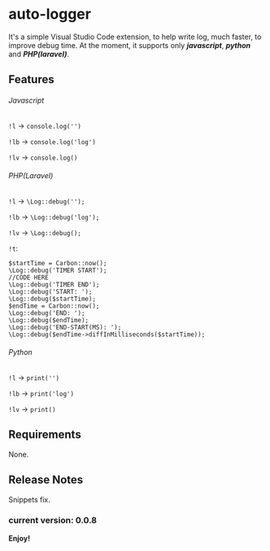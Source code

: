 <!-- https://marketplace.visualstudio.com/items?itemName=PedroRodrigues.auto-logger -->

# auto-logger

It's a simple Visual Studio Code extension, to help write log, much faster, to improve debug time.
At the moment, it supports only ***javascript***, ***python*** and ***PHP(laravel)***.

## Features

###### Javascript
`!l` -> `console.log('')`

`!lb` -> `console.log('log')` 

`!lv` -> `console.log()` 

###### PHP(Laravel)
`!l` -> `\Log::debug('');`

`!lb` -> `\Log::debug('log');` 

`!lv` -> `\Log::debug();` 

`!t`: 
```
$startTime = Carbon::now();
\Log::debug('TIMER START');
//CODE HERE
\Log::debug('TIMER END');
\Log::debug('START: ');
\Log::debug($startTime);
$endTime = Carbon::now();
\Log::debug('END: ');
\Log::debug($endTime);
\Log::debug('END-START(MS): ');
\Log::debug($endTime->diffInMilliseconds($startTime));
```

###### Python
`!l` -> `print('')`

`!lb` -> `print('log')` 

`!lv` -> `print()` 

## Requirements
None.


## Release Notes

Snippets fix.

### current version: 0.0.8


**Enjoy!**


<!--
![!l](https://user-images.githubusercontent.com/61146730/190873585-b47b1d68-65a6-44fe-b7ba-98b190051db6.gif)
-->
<!--
![!lb](https://user-images.githubusercontent.com/61146730/190873604-87259f5c-c1ba-473a-9564-b5d6b34be072.gif)
-->
<!-- 
![!lv](https://user-images.githubusercontent.com/61146730/190873744-fca610f0-4598-4aa7-8416-3e33244e56f8.gif)
-->
